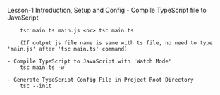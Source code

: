 Lesson-1 Introduction, Setup and Config
	- Compile TypeScript file to JavaScript

		tsc main.ts main.js <or> tsc main.ts 
		
		(If output js file name is same with ts file, no need to type 'main.js' after 'tsc main.ts' command)

	- Compile TypeScript to JavaScript with 'Watch Mode'
		tsc main.ts -w

	- Generate TypeScript Config File in Project Root Directory
		tsc --init